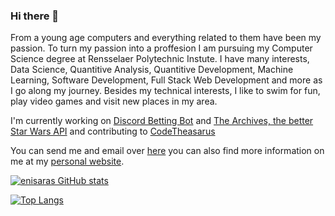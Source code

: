### Hi there 👋

<!--
**enisaras/enisaras** is a ✨ _special_ ✨ repository because its `README.md` (this file) appears on your GitHub profile.


Here are some ideas to get you started:

- 🔭 I’m currently working on 
- 🌱 I’m currently learning ...
- 👯 I’m looking to collaborate on ...
- 🤔 I’m looking for help with ...
- 💬 Ask me about ...
- 📫 How to reach me: ...
- 😄 Pronouns: ...
- ⚡ Fun fact: ...
-->
From a young age computers and everything related to them have been my passion. To turn my passion into a proffesion I am pursuing my Computer Science degree at Rensselaer Polytechnic Instute. I have many interests, Data Science, Quantitive Analysis, Quantitive Development, Machine Learning, Software Development, Full Stack Web Development and more as I go along my journey. Besides my technical interests, I like to swim for fun, play video games and visit new places in my area.

I'm currently working on [Discord Betting Bot](https://github.com/enisaras/SportsBettingBot) and [The Archives, the better Star Wars API](https://github.com/enisaras/The-Archives) and contributing to [CodeTheasarus](https://github.com/codethesaurus/codethesaur.us)

You can send me and email over [here](mailto:arasenis@gmail.com) you can also find more information on me at my [personal website](https://www.senisaras.com).

[![enisaras GitHub stats](https://github-readme-stats.vercel.app/api?username=enisaras)](https://github.com/anuraghazra/github-readme-stats&show_icons=true&theme=dark&)

[![Top Langs](https://github-readme-stats.vercel.app/api/top-langs/?username=enisaras&layout=compact)](https://github.com/anuraghazra/github-readme-stats)
